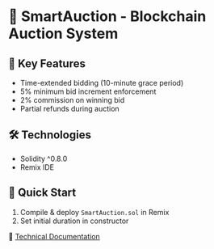 # 🛒 SmartAuction - Blockchain Auction System  

## 📌 Key Features  
- Time-extended bidding (10-minute grace period)  
- 5% minimum bid increment enforcement  
- 2% commission on winning bid  
- Partial refunds during auction  

## 🛠 Technologies  
- Solidity ^0.8.0  
- Remix IDE  

## 🚀 Quick Start  
1. Compile & deploy `SmartAuction.sol` in Remix  
2. Set initial duration in constructor  

📖 [Technical Documentation](/docs/README.md)  
